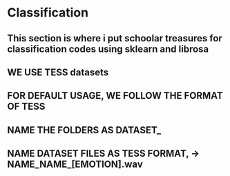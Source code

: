 # Classification
## This section is where i put schoolar treasures for classification codes using sklearn and librosa
## WE USE TESS datasets
## FOR DEFAULT USAGE, WE FOLLOW THE FORMAT OF TESS
## NAME THE FOLDERS AS DATASET_
## NAME DATASET FILES AS TESS FORMAT, -> NAME_NAME_[EMOTION].wav 
